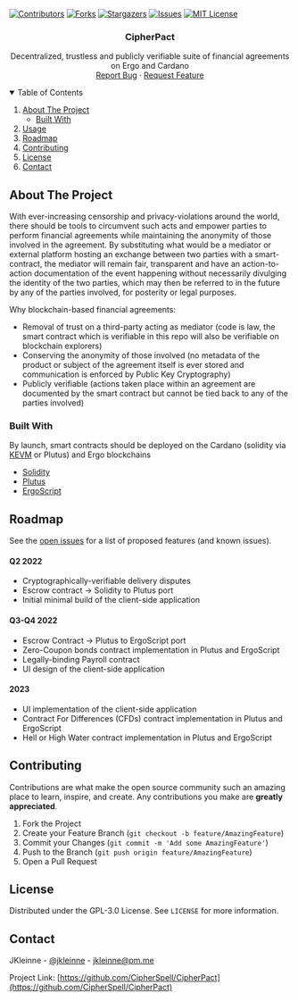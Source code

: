 <!-- PROJECT SHIELDS -->
<!--
*** I'm using markdown "reference style" links for readability.
*** Reference links are enclosed in brackets [ ] instead of parentheses ( ).
*** See the bottom of this document for the declaration of the reference variables
*** for contributors-url, forks-url, etc. This is an optional, concise syntax you may use.
*** https://www.markdownguide.org/basic-syntax/#reference-style-links
-->
[![Contributors][contributors-shield]][contributors-url]
[![Forks][forks-shield]][forks-url]
[![Stargazers][stars-shield]][stars-url]
[![Issues][issues-shield]][issues-url]
[![MIT License][license-shield]][license-url]
<!-- [![LinkedIn][linkedin-shield]][linkedin-url] -->



<!-- PROJECT LOGO -->

<!--
<br />

<p align="center">

  <a href="">

    <img src="images/logo.png" alt="Logo" width="80" height="80">

  </a>
-->

<h3 align="center">CipherPact</h3>

  <p align="center">
    Decentralized, trustless and publicly verifiable suite of financial agreements 
    on Ergo and Cardano 
    <br />
<!--
    <a href="https://github.com/CipherSpell/CipherPact"><strong>Explore the docs »</strong></a>
    <br />
    <br />
    <a href="https://github.com/CipherSpell/CipherPact">View Demo</a>
    ·
-->
    <a href="https://github.com/CipherSpell/CipherPact/issues">Report Bug</a>
    ·
    <a href="https://github.com/CipherSpell/CipherPact/issues">Request Feature</a>
  </p>



<!-- TABLE OF CONTENTS -->
<details open="open">
  <summary>Table of Contents</summary>
  <ol>
    <li>
      <a href="#about-the-project">About The Project</a>
      <ul>
        <li><a href="#built-with">Built With</a></li>
      </ul>
    </li>
    <li><a href="#usage">Usage</a></li>
    <li><a href="#roadmap">Roadmap</a></li>
    <li><a href="#contributing">Contributing</a></li>
    <li><a href="#license">License</a></li>
    <li><a href="#contact">Contact</a></li>
  </ol>
</details>



<!-- ABOUT THE PROJECT -->
## About The Project

<!--
[![Product Name Screen Shot][product-screenshot]](https://app.cipherpact.com)
-->

With ever-increasing censorship and privacy-violations around the world, there should be tools to circumvent such acts and empower parties to
perform financial agreements while maintaining the anonymity of those involved in the agreement. By substituting what would be 
a mediator or external platform hosting an exchange between two parties with a smart-contract, the mediator will remain fair, transparent 
and have an action-to-action documentation of the event happening without necessarily divulging the identity of the two parties, which 
may then be referred to in the future by any of the parties involved, for posterity or legal purposes.

Why blockchain-based financial agreements:
* Removal of trust on a third-party acting as mediator (code is law, the smart contract which is verifiable in this repo will also be verifiable on blockchain explorers)
* Conserving the anonymity of those involved (no metadata of the product or subject of the agreement itself is ever stored and communication is enforced by Public Key Cryptography)
* Publicly verifiable (actions taken place within an agreement are documented by the smart contract but cannot be tied back to any of the parties involved)

### Built With

By launch, smart contracts should be deployed on the Cardano (solidity via [KEVM](https://testnets.cardano.org/en/virtual-machines/kevm/overview/) or Plutus) and Ergo blockchains
* [Solidity](https://soliditylang.org/)
* [Plutus](https://testnets.cardano.org/en/programming-languages/plutus/overview/)
* [ErgoScript](https://docs.ergoplatform.com/ErgoScript.pdf)



[comment]: <> (<!-- GETTING STARTED -->)

[comment]: <> (## Getting Started)

[comment]: <> (This is an example of how you may give instructions on setting up your project locally.)

[comment]: <> (To get a local copy up and running follow these simple example steps.)

[comment]: <> (### Prerequisites)

[comment]: <> (This is an example of how to list things you need to use the software and how to install them.)

[comment]: <> (* npm)

[comment]: <> (  ```sh)

[comment]: <> (  npm install npm@latest -g)

[comment]: <> (  ```)

[comment]: <> (<!-- More relevant for frontend repo -->)

[comment]: <> (### Installation)

[comment]: <> (1. Get a free API Key at [https://example.com]&#40;https://example.com&#41;)

[comment]: <> (2. Clone the repo)

[comment]: <> (   ```sh)

[comment]: <> (   git clone https://github.com/CipherSpell/CipherPact.git)

[comment]: <> (   ```)

[comment]: <> (3. Install NPM packages)

[comment]: <> (   ```sh)

[comment]: <> (   npm install)

[comment]: <> (   ```)

[comment]: <> (4. Enter your API in `config.js`)

[comment]: <> (   ```JS)

[comment]: <> (   const API_KEY = 'ENTER YOUR API';)

[comment]: <> (   ```)



[comment]: <> (<!-- USAGE EXAMPLES -->)

[comment]: <> (## Usage)

[comment]: <> (Use this space to show useful examples of how a project can be used. Additional screenshots, code examples and demos work well in this space. You may also link to more resources.)

[comment]: <> (_For more examples, please refer to the [Documentation]&#40;https://example.com&#41;_)


<!-- ROADMAP -->
## Roadmap

See the [open issues](https://github.com/CipherSpell/CipherPact/issues) for a list of proposed features (and known issues).

#### Q2 2022
* Cryptographically-verifiable delivery disputes
* Escrow contract -> Solidity to Plutus port
* Initial minimal build of the client-side application
#### Q3-Q4 2022
* Escrow Contract -> Plutus to ErgoScript port
* Zero-Coupon bonds contract implementation in Plutus and ErgoScript
* Legally-binding Payroll contract
* UI design of the client-side application
#### 2023
* UI implementation of the client-side application
* Contract For Differences (CFDs) contract implementation in Plutus and ErgoScript
* Hell or High Water contract implementation in Plutus and ErgoScript

<!-- CONTRIBUTING -->
## Contributing

Contributions are what make the open source community such an amazing place to learn, inspire, and create. Any contributions you make are **greatly appreciated**.

1. Fork the Project
2. Create your Feature Branch (`git checkout -b feature/AmazingFeature`)
3. Commit your Changes (`git commit -m 'Add some AmazingFeature'`)
4. Push to the Branch (`git push origin feature/AmazingFeature`)
5. Open a Pull Request



<!-- LICENSE -->
## License

Distributed under the GPL-3.0 License. See `LICENSE` for more information.



<!-- CONTACT -->
## Contact

JKleinne - [@jkleinne](https://twitter.com/jkleinne) - jkleinne@pm.me

Project Link: [https://github.com/CipherSpell/CipherPact](https://github.com/CipherSpell/CipherPact)






<!-- MARKDOWN LINKS & IMAGES -->
<!-- https://www.markdownguide.org/basic-syntax/#reference-style-links -->
[contributors-shield]: https://img.shields.io/github/contributors/CipherSpell/CipherPact?style=for-the-badge
[contributors-url]: https://github.com/CipherSpell/CipherPact/graphs/contributors
[forks-shield]: https://img.shields.io/github/forks/CipherSpell/CipherPact?style=for-the-badge
[forks-url]: https://github.com/CipherSpell/CipherPact/network/members
[stars-shield]: https://img.shields.io/github/stars/CipherSpell/CipherPact?style=for-the-badge
[stars-url]: https://github.com/CipherSpell/CipherPact/stargazers
[issues-shield]: https://img.shields.io/github/issues/CipherSpell/CipherPact?style=for-the-badge
[issues-url]: https://github.com/CipherSpell/CipherPact/issues
[license-shield]: https://img.shields.io/github/license/CipherSpell/CipherPact?style=for-the-badge
[license-url]: https://github.com/CipherSpell/CipherPact/blob/master/LICENSE
<!-- [linkedin-shield]: https://img.shields.io/badge/-LinkedIn-black.svg?style=for-the-badge&logo=linkedin&colorB=555
[linkedin-url]: https://linkedin.com/in/jkleinne -->
[product-screenshot]: images/screenshot.png
